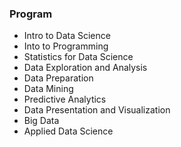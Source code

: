 ### Program

+ Intro to Data Science
+ Into to Programming
+ Statistics for Data Science
+ Data Exploration and Analysis
+ Data Preparation
+ Data Mining
+ Predictive Analytics
+ Data Presentation and Visualization
+ Big Data
+ Applied Data Science
